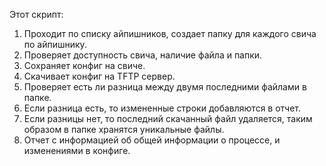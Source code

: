 Этот скрипт:
1. Проходит по списку айпишников, создает папку для каждого свича по айпишнику. 
2. Проверяет доступность свича, наличие файла и папки.  
3. Сохраняет конфиг на свиче.
4. Скачивает конфиг на TFTP сервер.
5. Проверяет есть ли разница между двумя последними файлами в папке.
6. Если разница есть, то измененные строки добавляются в отчет.
7. Если разницы нет, то последний скачанный файл удаляется, таким образом в папке хранятся уникальные файлы.
8. Отчет с информацией об общей информации о процессе, и изменениями в конфиге.  
